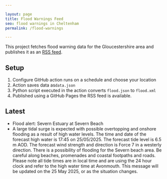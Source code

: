 ```yaml
---

layout: page
title: Flood Warnings Feed
seo: flood warnings in Cheltenham
permalink: /flood-warnings

---
```


This project fetches flood warning data for the Gloucestershire area and publishes it as an [RSS feed](/flood.xml).

## Setup

1. Configure GitHub action runs on a schedule and choose your location
2. Action saves data as`data.json`
3. Python script executed in the action converts `flood.json` to `flood.xml`
4. Published using a GitHub Pages the RSS feed is available.

## Latest

<!-- flood_marker starts -->
- Flood alert: Severn Estuary at Severn Beach
-  A large tidal surge is expected with possible overtopping and onshore flooding as a result of high water levels. The time and date of the forecast high water is 17:45 on 25/05/2025. The forecast tide level is 6.5 m AOD. The forecast wind strength and direction is Force 7 in a westerly direction. There is a possibility of flooding for the Severn beach area. Be careful along beaches, promenades and coastal footpaths and roads. 
Please note all tide times are in local time and are using the 24 hour clock and refer to the high water time at Avonmouth.
This message will be updated on the 25 May 2025, or as the situation changes.



<!-- flood_marker ends -->